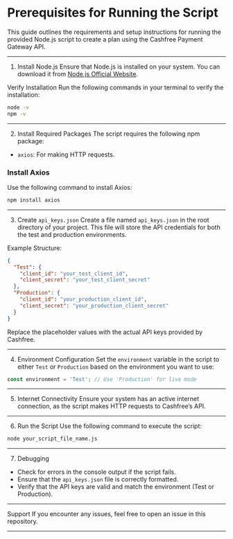 
# Prerequisites for Running the Script

This guide outlines the requirements and setup instructions for running the provided Node.js script to create a plan using the Cashfree Payment Gateway API.

---

1. Install Node.js
Ensure that Node.js is installed on your system. You can download it from [Node.js Official Website](https://nodejs.org/).

Verify Installation
Run the following commands in your terminal to verify the installation:
```bash
node -v
npm -v
```

---

2. Install Required Packages
The script requires the following npm package:
- `axios`: For making HTTP requests.

### Install Axios
Use the following command to install Axios:
```bash
npm install axios
```

---

3. Create `api_keys.json`
Create a file named `api_keys.json` in the root directory of your project. This file will store the API credentials for both the test and production environments.

 Example Structure:
```json
{
  "Test": {
    "client_id": "your_test_client_id",
    "client_secret": "your_test_client_secret"
  },
  "Production": {
    "client_id": "your_production_client_id",
    "client_secret": "your_production_client_secret"
  }
}
```

Replace the placeholder values with the actual API keys provided by Cashfree.

---

4. Environment Configuration
Set the `environment` variable in the script to either `Test` or `Production` based on the environment you want to use:
```javascript
const environment = 'Test'; // Use 'Production' for live mode
```

---

5. Internet Connectivity
Ensure your system has an active internet connection, as the script makes HTTP requests to Cashfree’s API.

---


6. Run the Script
Use the following command to execute the script:
```bash
node your_script_file_name.js
```

---

7. Debugging
- Check for errors in the console output if the script fails.
- Ensure that the `api_keys.json` file is correctly formatted.
- Verify that the API keys are valid and match the environment (Test or Production).

---

Support
If you encounter any issues, feel free to open an issue in this repository.

--- 

